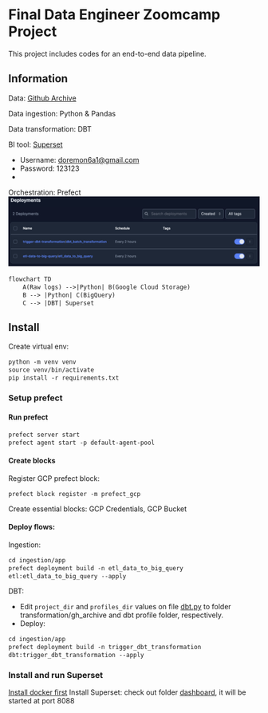 # Final Data Engineer Zoomcamp Project
This project includes codes for an end-to-end data pipeline.

## Information
Data: [Github Archive](https://www.gharchive.org/)

Data ingestion: Python & Pandas

Data transformation: DBT

BI tool: [Superset](http://35.221.215.49:8088/superset/dashboard/5/)
- Username: doremon6a1@gmail.com
- Password: 123123
- 
Orchestration: Prefect
![Prefect](images/prefect.png)

```mermaid
flowchart TD
    A(Raw logs) -->|Python| B(Google Cloud Storage)
    B --> |Python| C(BigQuery)
    C --> |DBT| Superset
```
## Install

Create virtual env:
```
python -m venv venv
source venv/bin/activate
pip install -r requirements.txt
```

### Setup prefect
#### Run prefect
```
prefect server start
prefect agent start -p default-agent-pool
```
#### Create blocks
Register GCP prefect block: 
```
prefect block register -m prefect_gcp
```
Create essential blocks: GCP Credentials, GCP Bucket
#### Deploy flows: 
Ingestion:
```
cd ingestion/app
prefect deployment build -n etl_data_to_big_query etl:etl_data_to_big_query --apply
```
DBT:
- Edit `project_dir` and `profiles_dir` values on file [dbt.py](ingestion/app/dbt.py) to folder transformation/gh_archive and dbt profile folder, respectively.
- Deploy:
```
cd ingestion/app
prefect deployment build -n trigger_dbt_transformation dbt:trigger_dbt_transformation --apply
```

### Install and run Superset
[Install docker first](https://docs.docker.com/engine/install/)
Install Superset: check out folder [dashboard](dashboard), it will be started at port 8088
  
  